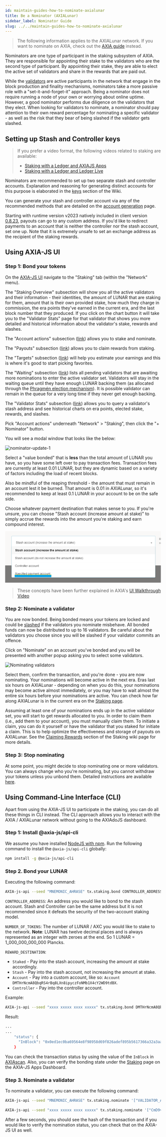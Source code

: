 ```yaml
---
id: maintain-guides-how-to-nominate-axialunar
title: Be a Nominator (AXIALunar)
sidebar_label: Nominator Guide
slug: ../../maintain-guides-how-to-nominate-axialunar
---
```


> The following information applies to the AXIALunar network. If you want to nominate on AXIA,
> check out the [AXIA guide](../maintain-guides-how-to-validate-AXIA.md) instead.

Nominators are one type of participant in the staking subsystem of AXIA. They are responsible
for appointing their stake to the validators who are the second type of participant. By appointing
their stake, they are able to elect the active set of validators and share in the rewards that are
paid out.

While the [validators][] are active participants in the network that engage in the block production
and finality mechanisms, nominators take a more passive role with a "set-it-and-forget-it" approach.
Being a nominator does not require running a node of your own or worrying about online uptime.
However, a good nominator performs due diligence on the validators that they elect. When looking for
validators to nominate, a nominator should pay attention to their own reward percentage for
nominating a specific validator - as well as the risk that they bear of being slashed if the
validator gets slashed.

## Setting up Stash and Controller keys

> If you prefer a video format, the following videos related to staking are available:
>
> - [Staking with a Ledger and AXIAJS Apps](https://www.video_url_here.com/watch?v=VN4S8MofEW8)
> - [Staking with a Ledger and Ledger Live](https://www.video_url_here.com/watch?v=obZyGeHrm_M&list=PLOyWqupZ-WGuAuS00rK-pebTMAOxW41W8&index=43)

Nominators are recommended to set up two separate stash and controller accounts. Explanation and
reasoning for generating distinct accounts for this purpose is elaborated in the [keys][] section of
the Wiki.

You can generate your stash and controller account via any of the recommended methods that are
detailed on the [account generation][] page.

Starting with runtime version v2023 natively included in client version
[0.8.23](https://github.com/axia-tech/AXIA/releases/tag/v0.8.23), payouts can go to any custom
address. If you'd like to redirect payments to an account that is neither the controller nor the
stash account, set one up. Note that it is extremely unsafe to set an exchange address as the
recipient of the staking rewards.

## Using AXIA-JS UI

### Step 1: Bond your tokens

On the [AXIA-JS UI](https://AXIA.js.org/apps) navigate to the "Staking" tab (within the
"Network" menu).

The "Staking Overview" subsection will show you all the active validators and their information -
their identities, the amount of LUNAR that are staking for them, amount that is their own provided
stake, how much they charge in commission, the era points they've earned in the current era, and the
last block number that they produced. If you click on the chart button it will take you to the
"Validator Stats" page for that validator that shows you more detailed and historical information
about the validator's stake, rewards and slashes.

The "Account actions" subsection ([link](https://AXIA.js.org/apps/#/staking/actions)) allows you
to stake and nominate.

The "Payouts" subsection ([link](https://AXIA.js.org/apps/#/staking/payouts)) allows you to
claim rewards from staking.

The "Targets" subsection ([link](https://AXIA.js.org/apps/#/staking/targets)) will help you
estimate your earnings and this is where it's good to start picking favorites.

The "Waiting" subsection ([link](https://AXIA.js.org/apps/#/staking/waiting)) lists all pending
validators that are awaiting more nominations to enter the active validator set. Validators will
stay in the waiting queue until they have enough LUNAR backing them (as allocated through the
[Phragmén election mechanism](../../learn/learn-phragmen.md)). It is possible validator can remain in the queue
for a very long time if they never get enough backing.

The "Validator Stats" subsection ([link](https://AXIA.js.org/apps/#/staking/query)) allows you
to query a validator's stash address and see historical charts on era points, elected stake,
rewards, and slashes.

Pick "Account actions" underneath "Network" > "Staking", then click the "+ Nominator" button.

You will see a modal window that looks like the below:

![nominator-update-1](../../assets/axialunar/axialunar_nominator_popup.png)

Select a "value bonded" that is **less** than the total amount of LUNAR you have, so you have some
left over to pay transaction fees. Transaction fees are currently at least 0.01 LUNAR, but they are
dynamic based on a variety of factors including the load of recent blocks.

Also be mindful of the reaping threshold - the amount that must remain in an account lest it be
burned. That amount is 0.01 in AXIALunar, so it's recommended to keep at least 0.1 LUNAR in your account
to be on the safe side.

Choose whatever payment destination that makes sense to you. If you're unsure, you can choose "Stash
account (increase amount at stake)" to simply accrue the rewards into the amount you're staking and
earn compound interest.

![Payout account selection dropdown with the custom account option highlighted](../../assets/payout/01.png)

> These concepts have been further explained in AXIA's
> [UI Walkthrough Video](https://www.video_url_here.com/watch?v=mNStMPZjiHM&list=PLOyWqupZ-WGuAuS00rK-pebTMAOxW41W8)

### Step 2: Nominate a validator

You are now bonded. Being bonded means your tokens are locked and could be
[slashed](../../learn/learn-staking.md#slashing) if the validators you nominate misbehave. All bonded funds can
now be distributed to up to 16 validators. Be careful about the validators you choose since you will
be slashed if your validator commits an offence.

Click on "Nominate" on an account you've bonded and you will be presented with another popup asking
you to select some validators.

![Nominating validators](../../assets/axialunar/axialunar_nominator_selection.png)

Select them, confirm the transaction, and you're done - you are now nominating. Your nominations
will become active in the next era. Eras last six hours on AXIALunar - depending on when you do this,
your nominations may become active almost immediately, or you may have to wait almost the entire six
hours before your nominations are active. You can check how far along AXIALunar is in the current era
on the [Staking page](https://AXIA.js.org/apps/#/staking).

Assuming at least one of your nominations ends up in the active validator set, you will start to get
rewards allocated to you. In order to claim them (i.e., add them to your account), you must manually
claim them. To initiate a claim, you can do it yourself or have the validator that you staked for
initiate a claim. This is to help optimize the effectiveness and storage of payouts on AXIALunar. See
the [Claiming Rewards](../../learn/learn-staking.md#claiming-rewards) section of the Staking wiki page for more
details.

### Step 3: Stop nominating

At some point, you might decide to stop nominating one or more validators. You can always change who
you're nominating, but you cannot withdraw your tokens unless you unbond them. Detailed instructions
are available [here](../maintain-guides-how-to-unbond.md).

## Using Command-Line Interface (CLI)

Apart from using the AXIA-JS UI to participate in the staking, you can do all these things in
CLI instead. The CLI approach allows you to interact with the AXIA / AXIALunar network without
going to the AXIAdoJS dashboard.

### Step 1: Install @axia-js/api-cli

We assume you have installed [NodeJS with npm](https://nodejs.org). Run the following command to
install the `@axia-js/api-cli` globally:

```bash
npm install -g @axia-js/api-cli
```

### Step 2. Bond your LUNAR

Executing the following command:

```bash
AXIA-js-api --seed "MNEMONIC_AHRASE" tx.staking.bond CONTROLLER_ADDRESS NUMBER_OF_TOKENS REWARD_DESTINATION --ws WEBSOCKET_ENDPOINT
```

`CONTROLLER_ADDRESS`: An address you would like to bond to the stash account. Stash and Controller
can be the same address but it is not recommended since it defeats the security of the two-account
staking model.

`NUMBER_OF_TOKENS`: The number of LUNAR / AXC you would like to stake to the network. **Note**: LUNAR
has twelve decimal places and is always represented as an integer with zeroes at the end. So 1 LUNAR =
1_000_000_000_000 Plancks.

`REWARD_DESTINATION`:

- `Staked` - Pay into the stash account, increasing the amount at stake accordingly.
- `Stash` - Pay into the stash account, not increasing the amount at stake.
- `Account` - Pay into a custom account, like so:
  `Account DMTHrNcmA8QbqRS4rBq8LXn8ipyczFoNMb1X4cY2WD9tdBX`.
- `Controller` - Pay into the controller account.

Example:

```bash
AXIA-js-api --seed "xxxx xxxxx xxxx xxxxx" tx.staking.bond DMTHrNcmA8QbqRS4rBq8LXn8ipyczFoNMb1X4cY2WD9tdBX 1000000000000 Staked --ws wss://axialunar-rpc.AXIA.io/
```

Result:

```bash
...
...
    "status": {
      "InBlock": "0x0ed1ec0ba69564e8f98958d69f826adef895b5617366a32a3aa384290e98514e"
    }
```

You can check the transaction status by using the value of the `InBlock` in
[AXIAscan](https://axiascan.io/pre/axialunar). Also, you can verify the bonding state under the
[Staking](https://AXIA.js.org/apps/#/staking/actions) page on the AXIA-JS Apps Dashboard.

### Step 3. Nominate a validator

To nominate a validator, you can execute the following command:

```bash
AXIA-js-api --seed "MNEMONIC_AHRASE" tx.staking.nominate '["VALIDATOR_ADDRESS"]' --ws WS_ENDPOINT
```

```bash
AXIA-js-api --seed "xxxx xxxxx xxxx xxxxx" tx.staking.nominate '["CmD9vaMYoiKe7HiFnfkftwvhKbxN9bhyjcDrfFRGbifJEG8","E457XaKbj2yTB2URy8N4UuzmyuFRkcdxYs67UvSgVr7HyFb"]' --ws wss://axialunar-rpc.AXIA.io/
```

After a few seconds, you should see the hash of the transaction and if you would like to verify the
nomination status, you can check that on the AXIA-JS UI as well.

[validators]: maintain-guides-how-to-validate-axialunar.md
[keys]: ../../learn/learn-keys.md###"controller"-and-"stash"-keys
[account generation]: ../../learn/learn-account-generation.md
